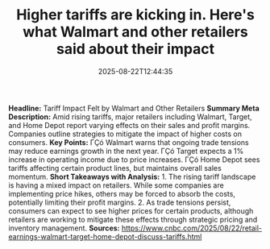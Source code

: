 ﻿---
title: "Higher tariffs are kicking in. Here's what Walmart and other retailers said about their impact"
date: "2025-08-22T12:44:35"
category: "Markets"
summary: ""
slug: "higher tariffs are kicking in heres what walmart and other r"
source_urls:
  - "https://www.cnbc.com/2025/08/22/retail-earnings-walmart-target-home-depot-discuss-tariffs.html"
seo:
  title: "Higher tariffs are kicking in. Here's what Walmart and other retailers said about their impact | Hash n Hedge"
  description: ""
  keywords: ["news", "markets", "brief"]
---
**Headline:** Tariff Impact Felt by Walmart and Other Retailers  **Summary Meta Description:** Amid rising tariffs, major retailers including Walmart, Target, and Home Depot report varying effects on their sales and profit margins. Companies outline strategies to mitigate the impact of higher costs on consumers.  **Key Points:**  ΓÇó Walmart warns that ongoing trade tensions may reduce earnings growth in the next year. ΓÇó Target expects a 1% increase in operating income due to price increases. ΓÇó Home Depot sees tariffs affecting certain product lines, but maintains overall sales momentum.  **Short Takeaways with Analysis:**  1. The rising tariff landscape is having a mixed impact on retailers. While some companies are implementing price hikes, others may be forced to absorb the costs, potentially limiting their profit margins. 2. As trade tensions persist, consumers can expect to see higher prices for certain products, although retailers are working to mitigate these effects through strategic pricing and inventory management.  **Sources:** https://www.cnbc.com/2025/08/22/retail-earnings-walmart-target-home-depot-discuss-tariffs.html 
